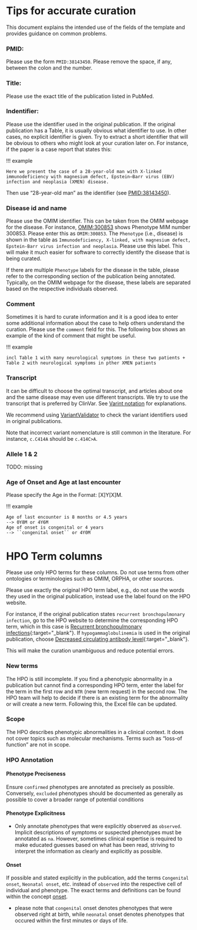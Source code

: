 # Tips for accurate curation

This document explains the intended use of the fields of the template and provides guidance on common problems.

### PMID:
Please use the form ``PMID:38143450``. Please remove the space, if any, between the colon and the number.

### Title: 
Please use the exact title of the publication listed in PubMed.

### Indentifier:

Please use the identifier used in the original publication. If the original publication has a Table, it is usually obvious what identifier to use. In other cases, no explicit identifier is given. Try to extract a short identifier that will be obvious to others who might look at your curation later on. For instance, if the paper is a case report that states this:

!!! example

    Here we present the case of a 28-year-old man with X-linked immunodeficiency with magnesium defect, Epstein–Barr virus (EBV) infection and neoplasia (XMEN) disease.

Then use “28-year-old man” as the identifier (see [PMID:38143450](https://pubmed.ncbi.nlm.nih.gov/38143450/)).

### Disease id and name

Please use the OMIM identifier. This can be taken from the OMIM webpage for the disease. For instance, [OMIM:300853](https://omim.org/entry/300853) shows Phenotype MIM number 300853. Please enter this as ``OMIM:300853``. The ``Phenotype`` (i.e., disease) is shown in the table as ``Immunodeficiency, X-linked, with magnesium defect, Epstein-Barr virus infection and neoplasia``. Please use this label. This will make it much easier for software to correctly identify the disease that is being curated.

If there are multiple ``Phenotype`` labels for the disease in the table, please refer to the corresponding section of the publication being annotated. Typically, on the OMIM webpage for the disease, these labels are separated based on the respective individuals observed.

### Comment
Sometimes it is hard to curate information and it is a good idea to enter some additional information about the case to help others understand the curation. Please use the ``comment`` field for this. The following box shows an example of the kind of comment that might be useful.

!!! example

    incl Table 1 with many neurological symptoms in these two patients + Table 2 with neurological symptoms in pther XMEN patients

### Transcript

It can be difficult to choose the optimal transcript, and articles about one and the same disease may even use different transcripts. We try to use the transcript that is preferred by ClinVar. See [Varint notation](variant_notation.md) for explanations.

We recommend using [VariantValidator](https://variantvalidator.org/service/validate/) to check the variant identifiers used in original publications.

Note that incorrect variant nomenclature is still common in the literature. For instance, ``c.C414A`` should be ``c.414C>A``.

### Allele 1 & 2 

TODO: missing


### Age of Onset and Age at last encounter

Please specify the Age in the Format: [X]Y[X]M. 

!!! example 

    Age of last encounter is 8 months or 4.5 years 
    --> 0Y8M or 4Y6M
    Age of onset is congenital or 4 years
    --> ``congenital onset`` or 4Y0M

# HPO Term columns

Please use only HPO terms for these columns. Do not use terms from other ontologies or terminologies such as OMIM, ORPHA, or other sources.

Please use exactly the original HPO term label, e.g., do not use the words they used in the original publication, instead use the label found on the HPO website.

For instance, if the original publication states ``recurrent bronchopulmonary infection``, go to the HPO website to determine the corresponding HPO term, which in this case is [Recurrent bronchopulmonary infections](https://hpo.jax.org/app/browse/term/HP:0006538){:target="_blank"}. If ``hypogammaglobulinemia`` is used in the original publication, choose [Decreased circulating antibody level](https://hpo.jax.org/app/browse/term/HP:0004313){:target="_blank"}.

This will make the curation unambiguous and reduce potential errors.

### New terms

The HPO is still incomplete. If you find a phenotypic abnormality in a publication but cannot find a corresponding HPO term, enter the label for
the term in the first row and ``NTR`` (new term request) in the second row. The HPO team will help to decide if there is an existing term for the abnormality or will create a new term. Following this, the Excel file can be updated.

### Scope

The HPO describes phenotypic abnormalities in a clinical context. It does not cover topics such as molecular mechanisms. Terms such as “loss-of function” are not in scope.

### HPO Annotation

#### Phenotype Preciseness

Ensure ``confirmed`` phenotypes are annotated as precisely as possible. Conversely, ``excluded`` phenotypes should be documented as generally as possible to cover a broader range of potential conditions

#### Phenotype Explicitness

- Only annotate phenotypes that were explicitly observed as ``observed``. Implicit descriptions of symptoms or suspected phenotypes must be annotated as ``na``. However, sometimes clinical expertise is required to make educated guesses based on what has been read, striving to interpret the information as clearly and explicitly as possible.

#### Onset

If possible and stated explicitly in the publication, add the terms ``Congenital onset``, ``Neonatal onset``, etc. instead of ``observed`` into the respective cell of individual and phenotype. The exact terms and definitions can be found within the concept [onset](https://hpo.jax.org/browse/term/HP:0003674). 
  - please note that ``congenital`` onset denotes phenotypes that were observed right at birth, while ``neonatal`` onset denotes phenotypes that occured within the first minutes or days of life.
